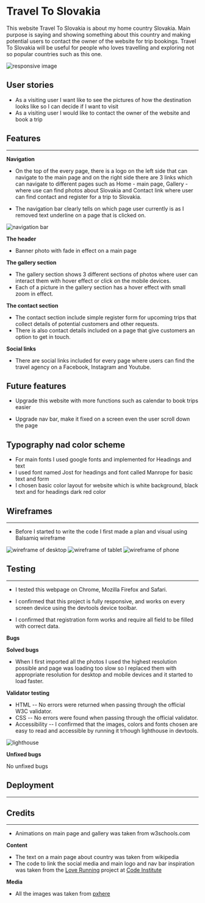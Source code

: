 
# Travel To Slovakia

This website Travel To Slovakia is about my home country Slovakia. Main purpose is saying and showing something about this country and 
making potential users to contact the owner of the website for trip bookings.
Travel To Slovakia will be useful for people who loves travelling and exploring not so popular countries such as this one. 

![responsive image](Images/responsive-image.png)

## User stories

- As a visiting user I want like to see the pictures of how the destination looks like so I can decide if I want to visit
- As a visiting user I would like to contact the owner of the website and book a trip


## Features

------

**Navigation**

- On the top of the every page, there is a logo on the left side that can navigate to the main page and 
  on the right side there are 3 links which can navigate to different pages such as Home - main page, Gallery - where use can find photos about Slovakia and Contact link where user can find contact and register for a trip to Slovakia.

- The navigation bar clearly tells on which page user currently is as I removed text underline on a page that is clicked on.

![navigation bar](Images/navigation.png) 


**The header**
- Banner photo with fade in effect on a main page

**The gallery section**
- The gallery section shows 3 different sections of photos where user can interact them with hover effect or click on the mobile devices.
- Each of a picture in the gallery section has a hover effect with small zoom in effect.

**The contact section**
- The contact section include simple register form for upcoming trips that collect details of potential customers and other requests.
- There is also contact details included on a page that give customers an option to get in touch.

**Social links**

- There are social links included for every page where users can find the travel agency on a Facebook, Instagram and Youtube.

## Future features

- Upgrade this website with more functions such as calendar to book trips easier

- Upgrade nav bar, make it fixed on a screen even the user scroll down the page

## Typography nad color scheme

- For main fonts I used google fonts and implemented for Headings and text
- I used font named Jost for headings and font called Manrope for basic text and form
- I chosen basic color layout for website which is white background, black text and for headings dark red color

## Wireframes

------

- Before I started to write the code I first made a plan and visual using Balsamiq wireframe

![wireframe of desktop](Images/wireframe-desktop.png)
![wireframe of tablet](Images/wireframe-tablet.png)
![wireframe of phone](Images/wireframe-phone.png)

## Testing

------

- I tested this webpage on Chrome, Mozilla Firefox and Safari.

- I confirmed that this project is fully responsive, and works on every screen device using the devtools device toolbar.

- I confirmed that registration form works and require all field to be filled with correct data.

**Bugs**

**Solved bugs**

- When I first imported all the photos I used the highest resolution possible and page was loading too slow so I replaced them with appropriate resolution for desktop and mobile devices and it started to load faster.

**Validator testing**

- HTML 
-- No errors were returned when passing through the official W3C validator.
- CSS
-- No errors were found when passing through the official validator.
- Accessibility
-- I confirmed that the images, colors and fonts chosen are easy to read and accessible by running it trhough lighthouse in devtools.

![lighthouse](Images/Lighthouse.png)

**Unfixed bugs**

No unfixed bugs

## Deployment
------


## Credits
------
- Animations on main page and gallery was taken from w3schools.com

**Content**
- The text on a main page about country was taken from wikipedia
- The code to link the social media and main logo and nav bar inspiration was taken from the [Love Running](https://code-institute-org.github.io/love-running-2.0/index.html) project at [Code Institute](https://codeinstitute.net/ie/)

**Media**

- All the images was taken from [pxhere](https://pxhere.com/)



